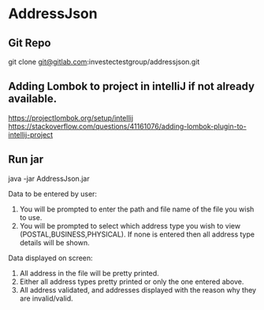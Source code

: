 # AddressJson

## Git Repo

git clone git@gitlab.com:investectestgroup/addressjson.git

## Adding Lombok to project in intelliJ if not already available.

https://projectlombok.org/setup/intellij
https://stackoverflow.com/questions/41161076/adding-lombok-plugin-to-intellij-project

## Run jar

java -jar  AddressJson.jar

Data to be entered by user:
1) You will be prompted to enter the path and file name of the file you wish to use.
2) You will be prompted to select which address type you wish to view (POSTAL,BUSINESS,PHYSICAL). If none is entered then all address type details will be shown.

Data displayed on screen:
1) All address in the file will be pretty printed.
2) Either all address types pretty printed or only the one entered above.
3) All address validated, and addresses displayed with the reason why they are invalid/valid.
